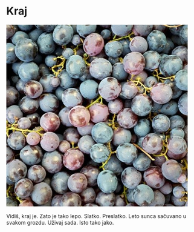 # Kraj

![](kraj.jpg)

Vidiš, kraj je. Zato je tako lepo. Slatko. Preslatko. Leto sunca sačuvano u svakom grozdu. Uživaj sada. Isto tako jako.
